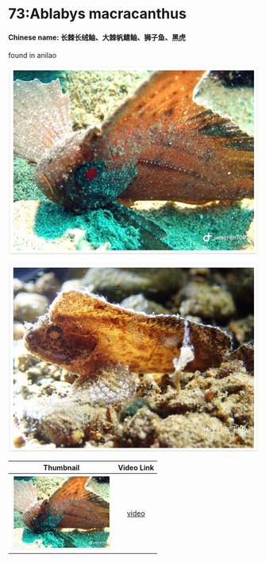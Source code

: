 # 73:Ablabys macracanthus

#### Chinese name:  **长棘长绒鲉、大棘帆鳍鲉**、**狮子鱼**、**黑虎**

found in anilao

![](../../.gitbook/assets/ablabys-macracanthus%20%281%29.jpg)

![juvenile](../../.gitbook/assets/ablabys-macracanthus2.jpg)

| Thumbnail | Video Link |
| :---: | :---: |
| ![](../../.gitbook/assets/small-ablabys-macracanthus%20%281%29.jpg)  | [video](https://drive.google.com/open?id=1ADcDd-WxPi2L0XK3HCpY5ZeOdbLiQDp5) |

